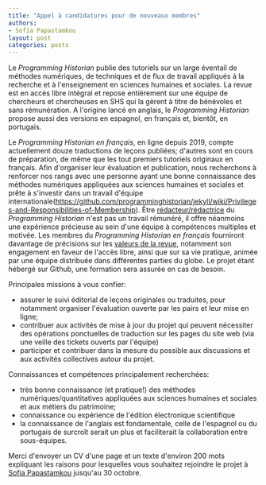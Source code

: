 ```yaml
---
title: "Appel à candidatures pour de nouveaux membres"
authors:
- Sofia Papastamkou
layout: post
categories: posts
---
```


Le _Programming Historian_ publie des tutoriels sur un large éventail de méthodes numériques, de techniques et de flux de travail appliqués à la recherche et à l'enseignement en sciences humaines et sociales. La revue est en accès libre intégral et repose entièrement sur une équipe de chercheurs et chercheuses en SHS qui la gèrent à titre de bénévoles et sans rémunération. A l'origine lancé en anglais, le _Programming Historian_ propose aussi des versions en espagnol, en français et, bientôt, en portugais.  

Le _Programming Historian en français_, en ligne depuis 2019, compte actuellement douze traductions de leçons publiées; d'autres sont en cours de préparation, de même que les tout premiers tutoriels originaux en français. Afin d'organiser leur évaluation et publication, nous recherchons à renforcer nos rangs avec une personne ayant une bonne connaissance des méthodes numériques appliquées aux sciences humaines et sociales et prête à s'investir dans un travail d'équipe internationale(https://github.com/programminghistorian/jekyll/wiki/Privileges-and-Responsibilities-of-Membership). Être [rédacteur/rédactrice](/fr/consignes-redacteurs) du _Programming Historian_ n'est pas un travail rémunéré, il offre néanmoins une expérience précieuse au sein d'une équipe à compétences multiples et motivée. Les membres du _Programming Historian en français_ fourniront davantage de précisions sur les [valeurs de la revue](/fr/apropos), notamment son engagement en faveur de l'accès libre, ainsi que sur sa vie pratique, animée par une équipe distribuée dans différentes parties du globe. Le projet étant hébergé sur Github, une formation sera assurée en cas de besoin. 

Principales missions à vous confier:
- assurer le suivi éditorial de leçons originales ou traduites, pour notamment organiser l'évaluation ouverte par les pairs et leur mise en ligne;
- contribuer aux activités de mise à jour du projet qui peuvent nécessiter des opérations ponctuelles de traduction sur les pages du site web (via une veille des tickets ouverts par l'équipe)
- participer et contribuer dans la mesure du possible aux discussions et aux activités collectives autour du projet.

Connaissances et compétences principalement recherchées:
- très bonne connaissance (et pratique!) des méthodes numériques/quantitatives appliquées aux sciences humaines et sociales et aux métiers du patrimoine;
- connaissance ou expérience de l'édition électronique scientifique    
- la connaissance de l'anglais est fondamentale, celle de l'espagnol ou du portugais de surcroît serait un plus et faciliterait la collaboration entre sous-équipes. 

Merci d'envoyer un CV d'une page et un texte d'environ 200 mots expliquant les raisons pour lesquelles vous souhaitez rejoindre le projet à <a href="mailto:sofia.papastamkou@gmail.com">Sofia Papastamkou</a> jusqu'au 30 octobre. 
 
